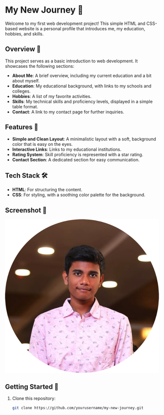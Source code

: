 # My New Journey 🌟

Welcome to my first web development project! This simple HTML and CSS-based website is a personal profile that introduces me, my education, hobbies, and skills. 

## Overview 📄

This project serves as a basic introduction to web development. It showcases the following sections:
- **About Me**: A brief overview, including my current education and a bit about myself.
- **Education**: My educational background, with links to my schools and colleges.
- **Hobbies**: A list of my favorite activities.
- **Skills**: My technical skills and proficiency levels, displayed in a simple table format.
- **Contact**: A link to my contact page for further inquiries.

## Features 🎉

- **Simple and Clean Layout**: A minimalistic layout with a soft, background color that is easy on the eyes.
- **Interactive Links**: Links to my educational institutions.
- **Rating System**: Skill proficiency is represented with a star rating.
- **Contact Section**: A dedicated section for easy communication.

## Tech Stack 🛠

- **HTML**: For structuring the content.
- **CSS**: For styling, with a soothing color palette for the background.

## Screenshot 📸

![Project Screenshot](./assets/images/MyPic-modified.png)

## Getting Started 🚀

1. Clone this repository:
   ```bash
   git clone https://github.com/yourusername/my-new-journey.git
